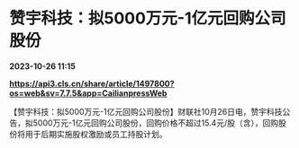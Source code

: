# 赞宇科技：拟5000万元-1亿元回购公司股份

**2023-10-26 11:15**

**https://api3.cls.cn/share/article/1497800?os=web&sv=7.7.5&app=CailianpressWeb**

【赞宇科技：拟5000万元-1亿元回购公司股份】财联社10月26日电，赞宇科技公告，拟5000万元-1亿元回购公司股份，回购价格不超过15.4元/股（含），回购股份将用于后期实施股权激励或员工持股计划。